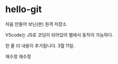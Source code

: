 # hello-git
처음 만들어 보닌(본) 원격 저장소

VScode는 JS로 코딩이 되어있어 웹에서 동작이 가능하다.

한 줄 더 내용이 추가됩니다. 
3월 11일.

재수정 재수정

